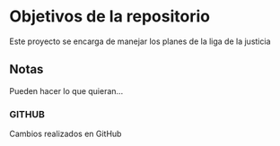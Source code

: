 # Objetivos de la repositorio

Este proyecto se encarga de manejar los planes de la liga de la justicia


## Notas
Pueden hacer lo que quieran...

### GITHUB
Cambios realizados en GitHub
